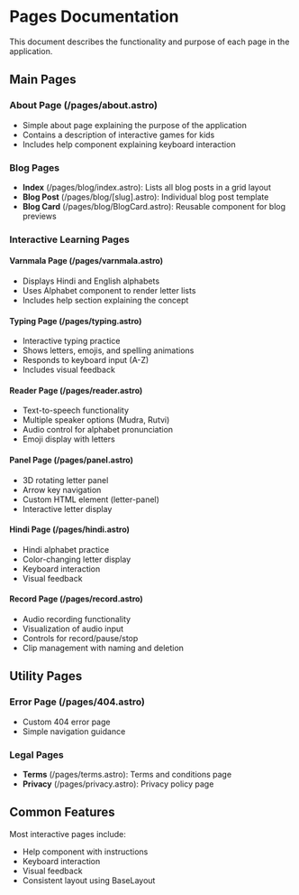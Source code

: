 # Pages Documentation

This document describes the functionality and purpose of each page in the application.

## Main Pages

### About Page (/pages/about.astro)

- Simple about page explaining the purpose of the application
- Contains a description of interactive games for kids
- Includes help component explaining keyboard interaction

### Blog Pages

- **Index** (/pages/blog/index.astro): Lists all blog posts in a grid layout
- **Blog Post** (/pages/blog/[slug].astro): Individual blog post template
- **Blog Card** (/pages/blog/BlogCard.astro): Reusable component for blog previews

### Interactive Learning Pages

#### Varnmala Page (/pages/varnmala.astro)

- Displays Hindi and English alphabets
- Uses Alphabet component to render letter lists
- Includes help section explaining the concept

#### Typing Page (/pages/typing.astro)

- Interactive typing practice
- Shows letters, emojis, and spelling animations
- Responds to keyboard input (A-Z)
- Includes visual feedback

#### Reader Page (/pages/reader.astro)

- Text-to-speech functionality
- Multiple speaker options (Mudra, Rutvi)
- Audio control for alphabet pronunciation
- Emoji display with letters

#### Panel Page (/pages/panel.astro)

- 3D rotating letter panel
- Arrow key navigation
- Custom HTML element (letter-panel)
- Interactive letter display

#### Hindi Page (/pages/hindi.astro)

- Hindi alphabet practice
- Color-changing letter display
- Keyboard interaction
- Visual feedback

#### Record Page (/pages/record.astro)

- Audio recording functionality
- Visualization of audio input
- Controls for record/pause/stop
- Clip management with naming and deletion

## Utility Pages

### Error Page (/pages/404.astro)

- Custom 404 error page
- Simple navigation guidance

### Legal Pages

- **Terms** (/pages/terms.astro): Terms and conditions page
- **Privacy** (/pages/privacy.astro): Privacy policy page

## Common Features

Most interactive pages include:

- Help component with instructions
- Keyboard interaction
- Visual feedback
- Consistent layout using BaseLayout
